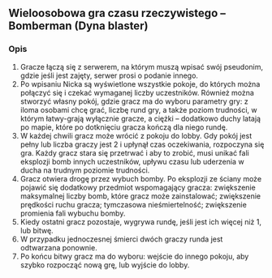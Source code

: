
## Wieloosobowa gra czasu rzeczywistego – Bomberman (Dyna blaster)

### Opis

1. Gracze łączą się z serwerem, na którym muszą wpisać swój pseudonim, gdzie jeśli jest zajęty, serwer prosi o podanie innego.
2. Po wpisaniu Nicka są wyświetlone wszystkie pokoje, do których można połączyć się i czekać wymaganej liczby uczestników. Również można stworzyć własny pokój, gdzie gracz ma do wyboru parametry  gry: z iloma osobami chcę grać, liczbę rund gry, a także poziom trudności, w którym łatwy-grają wyłącznie gracze, a ciężki – dodatkowo duchy latają po mapie, które po dotknięciu gracza kończą dla niego rundę. 
3. W każdej chwili  gracz może wrócić z pokoju do lobby.
Gdy pokój jest pełny lub liczba graczy jest 2 i upłynął czas oczekiwania, rozpoczyna się gra.
Każdy gracz stara się przetrwać i aby to zrobić, musi unikać fali eksplozji bomb innych uczestników, upływu czasu lub uderzenia w ducha na trudnym poziomie trudności.
3. Gracz otwiera drogę przez wybuch bomby.
Po eksplozji ze ściany może pojawić się dodatkowy przedmiot wspomagający gracza: zwiększenie maksymalnej liczby bomb, które gracz może zainstalować; zwiększenie prędkości ruchu gracza; tymczasowa nieśmiertelność; zwiększenie promienia fali wybuchu bomby.
4. Kiedy ostatni gracz pozostaje, wygrywa rundę, jeśli jest ich więcej niż 1, lub bitwę.
5. W przypadku jednoczesnej śmierci dwóch graczy runda jest odtwarzana ponownie.
6. Po końcu bitwy gracz ma do wyboru: wejście do innego pokoju, aby szybko rozpocząć nową grę, lub wyjście do lobby.
